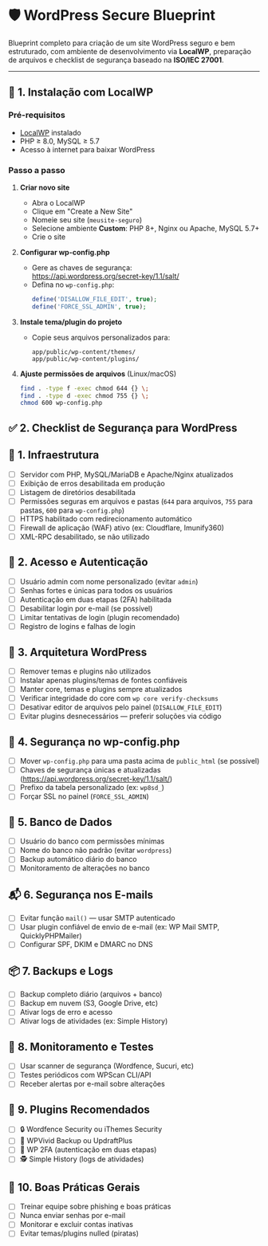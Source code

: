 # 🛡️ WordPress Secure Blueprint

Blueprint completo para criação de um site WordPress seguro e bem estruturado, com ambiente de desenvolvimento via **LocalWP**, preparação de arquivos e checklist de segurança baseado na **ISO/IEC 27001**.

---

## 🚀 1. Instalação com LocalWP

### Pré-requisitos
- [LocalWP](https://localwp.com/) instalado
- PHP ≥ 8.0, MySQL ≥ 5.7
- Acesso à internet para baixar WordPress

### Passo a passo

1. **Criar novo site**
   - Abra o LocalWP
   - Clique em "Create a New Site"
   - Nomeie seu site (`meusite-seguro`)
   - Selecione ambiente **Custom**: PHP 8+, Nginx ou Apache, MySQL 5.7+
   - Crie o site

2. **Configurar wp-config.php**
   - Gere as chaves de segurança:  
     https://api.wordpress.org/secret-key/1.1/salt/
   - Defina no `wp-config.php`:
     ```php
     define('DISALLOW_FILE_EDIT', true);
     define('FORCE_SSL_ADMIN', true);
     ```

3. **Instale tema/plugin do projeto**
   - Copie seus arquivos personalizados para:
     ```
     app/public/wp-content/themes/
     app/public/wp-content/plugins/
     ```

4. **Ajuste permissões de arquivos** (Linux/macOS)
   ```bash
   find . -type f -exec chmod 644 {} \;
   find . -type d -exec chmod 755 {} \;
   chmod 600 wp-config.php

## ✅  2. Checklist de Segurança para WordPress

## 🔐 1. Infraestrutura
- [ ] Servidor com PHP, MySQL/MariaDB e Apache/Nginx atualizados
- [ ] Exibição de erros desabilitada em produção
- [ ] Listagem de diretórios desabilitada
- [ ] Permissões seguras em arquivos e pastas (`644` para arquivos, `755` para pastas, `600` para `wp-config.php`)
- [ ] HTTPS habilitado com redirecionamento automático
- [ ] Firewall de aplicação (WAF) ativo (ex: Cloudflare, Imunify360)
- [ ] XML-RPC desabilitado, se não utilizado

## 🔑 2. Acesso e Autenticação
- [ ] Usuário admin com nome personalizado (evitar `admin`)
- [ ] Senhas fortes e únicas para todos os usuários
- [ ] Autenticação em duas etapas (2FA) habilitada
- [ ] Desabilitar login por e-mail (se possível)
- [ ] Limitar tentativas de login (plugin recomendado)
- [ ] Registro de logins e falhas de login

## 🧱 3. Arquitetura WordPress
- [ ] Remover temas e plugins não utilizados
- [ ] Instalar apenas plugins/temas de fontes confiáveis
- [ ] Manter core, temas e plugins sempre atualizados
- [ ] Verificar integridade do core com `wp core verify-checksums`
- [ ] Desativar editor de arquivos pelo painel (`DISALLOW_FILE_EDIT`)
- [ ] Evitar plugins desnecessários — preferir soluções via código

## 🧾 4. Segurança no wp-config.php
- [ ] Mover `wp-config.php` para uma pasta acima de `public_html` (se possível)
- [ ] Chaves de segurança únicas e atualizadas (https://api.wordpress.org/secret-key/1.1/salt/)
- [ ] Prefixo da tabela personalizado (ex: `wp8sd_`)
- [ ] Forçar SSL no painel (`FORCE_SSL_ADMIN`)

## 📁 5. Banco de Dados
- [ ] Usuário do banco com permissões mínimas
- [ ] Nome do banco não padrão (evitar `wordpress`)
- [ ] Backup automático diário do banco
- [ ] Monitoramento de alterações no banco

## 📬 6. Segurança nos E-mails
- [ ] Evitar função `mail()` — usar SMTP autenticado
- [ ] Usar plugin confiável de envio de e-mail (ex: WP Mail SMTP, QuicklyPHPMailer)
- [ ] Configurar SPF, DKIM e DMARC no DNS

## 📦 7. Backups e Logs
- [ ] Backup completo diário (arquivos + banco)
- [ ] Backup em nuvem (S3, Google Drive, etc)
- [ ] Ativar logs de erro e acesso
- [ ] Ativar logs de atividades (ex: Simple History)

## 🧪 8. Monitoramento e Testes
- [ ] Usar scanner de segurança (Wordfence, Sucuri, etc)
- [ ] Testes periódicos com WPScan CLI/API
- [ ] Receber alertas por e-mail sobre alterações

## 🧩 9. Plugins Recomendados
- [ ] 🔒 Wordfence Security ou iThemes Security
- [ ] 🔄 WPVivid Backup ou UpdraftPlus
- [ ] 🔐 WP 2FA (autenticação em duas etapas)
- [ ] 🕵️ Simple History (logs de atividades)

## 🧠 10. Boas Práticas Gerais
- [ ] Treinar equipe sobre phishing e boas práticas
- [ ] Nunca enviar senhas por e-mail
- [ ] Monitorar e excluir contas inativas
- [ ] Evitar temas/plugins nulled (piratas)
